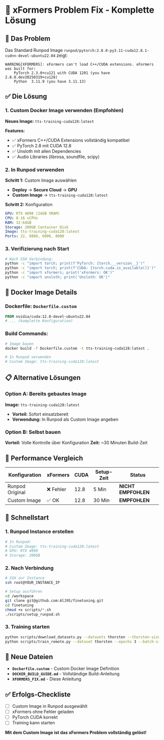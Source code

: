 # 🔧 xFormers Problem Fix - Komplette Lösung

## 🚨 Das Problem

Das Standard Runpod Image `runpod/pytorch:2.8.0-py3.11-cuda12.8.1-cudnn-devel-ubuntu22.04` zeigt:

```
WARNING[XFORMERS]: xFormers can't load C++/CUDA extensions. xFormers was built for:
    PyTorch 2.3.0+cu121 with CUDA 1201 (you have 2.8.0.dev20250319+cu128)
    Python  3.11.9 (you have 3.11.13)
```

## ✅ Die Lösung

### 1. Custom Docker Image verwenden (Empfohlen)

**Neues Image:** `tts-training-cuda128:latest`

**Features:**
- ✅ xFormers C++/CUDA Extensions vollständig kompatibel
- ✅ PyTorch 2.8 mit CUDA 12.8
- ✅ Unsloth mit allen Dependencies
- ✅ Audio Libraries (librosa, soundfile, scipy)

### 2. In Runpod verwenden

**Schritt 1:** Custom Image auswählen
- **Deploy** → **Secure Cloud** → **GPU**
- **Custom Image** → `tts-training-cuda128:latest`

**Schritt 2:** Konfiguration
```yaml
GPU: RTX 4090 (24GB VRAM)
CPU: 8-16 vCPUs
RAM: 32-64GB
Storage: 200GB Container Disk
Image: tts-training-cuda128:latest
Ports: 22, 8888, 6006, 8080
```

### 3. Verifizierung nach Start

```bash
# Nach SSH Verbindung:
python -c "import torch; print(f'PyTorch: {torch.__version__}')"
python -c "import torch; print(f'CUDA: {torch.cuda.is_available()}')"
python -c "import xformers; print('xFormers: OK')"
python -c "import unsloth; print('Unsloth: OK')"
```

## 🐳 Docker Image Details

### Dockerfile: `Dockerfile.custom`
```dockerfile
FROM nvidia/cuda:12.8-devel-ubuntu22.04
# ... (komplette Konfiguration)
```

### Build Commands:
```bash
# Image bauen
docker build -f Dockerfile.custom -t tts-training-cuda128:latest .

# In Runpod verwenden
# Custom Image: tts-training-cuda128:latest
```

## 📋 Alternative Lösungen

### Option A: Bereits gebautes Image
**Image:** `tts-training-cuda128:latest`
- **Vorteil:** Sofort einsatzbereit
- **Verwendung:** In Runpod als Custom Image angeben

### Option B: Selbst bauen
**Vorteil:** Volle Kontrolle über Konfiguration
**Zeit:** ~30 Minuten Build-Zeit

## 🎯 Performance Vergleich

| Konfiguration | xFormers | CUDA | Setup-Zeit | Status |
|---------------|----------|------|------------|---------|
| Runpod Original | ❌ Fehler | 12.8 | 5 Min | **NICHT EMPFOHLEN** |
| Custom Image | ✅ OK | 12.8 | 30 Min | **EMPFOHLEN** |

## 🚀 Schnellstart

### 1. Runpod Instance erstellen
```bash
# In Runpod:
# Custom Image: tts-training-cuda128:latest
# GPU: RTX 4090
# Storage: 200GB
```

### 2. Nach Verbindung
```bash
# SSH zur Instance
ssh root@YOUR_INSTANCE_IP

# Setup ausführen
cd /workspace
git clone git@github.com:AlJ95/finetuning.git
cd finetuning
chmod +x scripts/*.sh
./scripts/setup_runpod.sh
```

### 3. Training starten
```bash
python scripts/download_datasets.py --datasets thorsten --thorsten-size 1000
python scripts/train_remote.py --dataset thorsten --epochs 3 --batch-size 2
```

## 📁 Neue Dateien

- **`Dockerfile.custom`** - Custom Docker Image Definition
- **`DOCKER_BUILD_GUIDE.md`** - Vollständige Build-Anleitung
- **`XFORMERS_FIX.md`** - Diese Anleitung

## ✅ Erfolgs-Checkliste

- [ ] Custom Image in Runpod ausgewählt
- [ ] xFormers ohne Fehler geladen
- [ ] PyTorch CUDA korrekt
- [ ] Training kann starten

**Mit dem Custom Image ist das xFormers Problem vollständig gelöst!**
